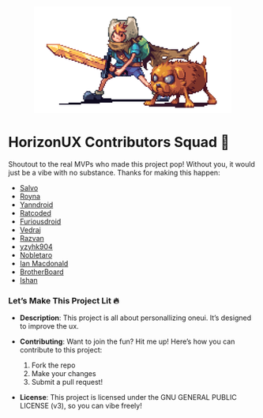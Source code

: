 <p align="center">
  <img src="https://github.com/selimdoyranli/selimdoyranli/blob/master/preview.gif" width="400" alt="Project HorizonUX" />
</p>

# HorizonUX Contributors Squad 🥰

Shoutout to the real MVPs who made this project pop! Without you, it would just be a vibe with no substance. Thanks for making this happen:

- [Salvo](https://github.com/salvogiangri)
- [Royna](https://github.com/Royna2544)
- [Yanndroid](https://github.com/Yanndroid)
- [Ratcoded](https://github.com/ratcoded)
- [Furiousdroid](https://github.com/furiousdroid)
- [Vedraj](https://github.com/gawasvedraj)
- [Razvan](https://github.com/corsicanu) 
- [yzyhk904](https://github.com/yzyhk904)
- [Nobletaro](https://t.me/nobletaro)
- [Ian Macdonald](https://github.com/ianmacd)
- [BrotherBoard](https://github.com/BrotherBoard)
- [Ishan](https://github.com/meizishandev)

### Let’s Make This Project Lit 🔥

- **Description**: This project is all about personallizing oneui. It’s designed to improve the ux.
  
- **Contributing**: Want to join the fun? Hit me up! Here’s how you can contribute to this project:
  
  1. Fork the repo
  2. Make your changes
  3. Submit a pull request!

- **License**: This project is licensed under the GNU GENERAL PUBLIC LICENSE (v3), so you can vibe freely!
